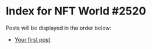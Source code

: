 # Index for NFT World #2520
Posts will be displayed in the order below:

- [Your first post](./001-first.md)

